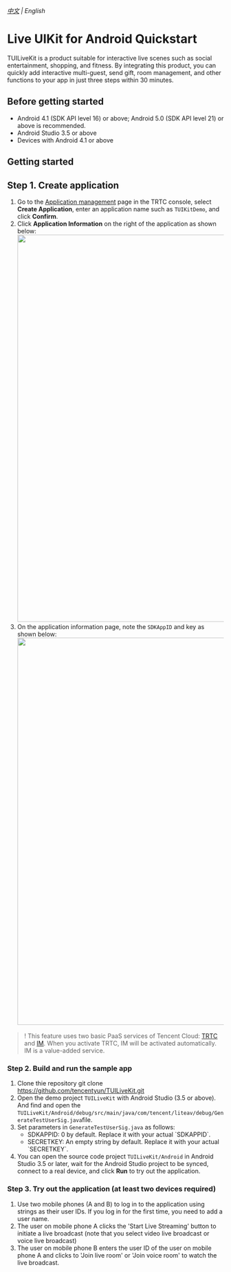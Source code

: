 _[中文](README-zh_CN.md) | English_

# Live UIKit for Android Quickstart

TUILiveKit  is a product suitable for interactive live scenes such as social entertainment, shopping, and fitness. By integrating this product, you can quickly add interactive multi-guest, send gift, room management, and other functions to your app in just three steps within 30 minutes.

## Before getting started

- Android 4.1 (SDK API level 16) or above; Android 5.0 (SDK API level 21) or above is recommended.
- Android Studio 3.5 or above
- Devices with Android 4.1 or above

## Getting started

## Step 1. Create application

1. Go to the [Application management](https://console.cloud.tencent.com/trtc/app) page in the TRTC console, select **Create Application**, enter an application name such as `TUIKitDemo`, and click **Confirm**.
2. Click **Application Information** on the right of the application as shown below:
   <img src="https://qcloudimg.tencent-cloud.cn/raw/62f58d310dde3de2d765e9a460b8676a.png" width="900">
3. On the application information page, note the `SDKAppID` and key as shown below:
   <img src="https://qcloudimg.tencent-cloud.cn/raw/bea06852e22a33c77cb41d287cac25db.png" width="900">

> ! This feature uses two basic PaaS services of Tencent Cloud: [TRTC](https://www.tencentcloud.com/document/product/647/35078) and [IM](https://www.tencentcloud.com/document/product/1047/33513). When you activate TRTC, IM will be activated automatically. IM is a value-added service.

### Step 2. Build and run the sample app
1. Clone thie repository
   git clone https://github.com/tencentyun/TUILiveKit.git
2. Open the demo project `TUILiveKit` with Android Studio (3.5 or above). And find and open the 
   `TUILiveKit/Android/debug/src/main/java/com/tencent/liteav/debug/GenerateTestUserSig.java`file.
3. Set parameters in `GenerateTestUserSig.java` as follows:
   <ul>
   <li>SDKAPPID: 0 by default. Replace it with your actual `SDKAPPID`.</li>
   <li>SECRETKEY: An empty string by default. Replace it with your actual `SECRETKEY`.</li>
   </ul>
4. You can open the source code project `TUILiveKit/Android` in Android Studio 3.5 or later, wait for the Android 
Studio project to be synced, connect to a real device, and click **Run** to try out the application.

### Step 3. Try out the application (**at least two devices required**)
1. Use two mobile phones (A and B) to log in to the application using strings as their user IDs. If you log in for the first time, you need to add a user name.
2. The user on mobile phone A clicks the 'Start Live Streaming' button to initiate a live broadcast (note that you select video live broadcast or voice live broadcast)
3. The user on mobile phone B enters the user ID of the user on mobile phone A and clicks to 'Join live room' or 'Join voice room' to watch the live broadcast.